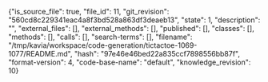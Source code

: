 {"is_source_file": true, "file_id": 11, "git_revision": "560cd8c229341eac4a8f3bd528a863df3deaeb13", "state": 1, "description": "", "external_files": [], "external_methods": [], "published": [], "classes": [], "methods": [], "calls": [], "search-terms": [], "filename": "/tmp/kavia/workspace/code-generation/tictactoe-1069-1077/README.md", "hash": "97e46e46bed22a835ccf7898556bb87f", "format-version": 4, "code-base-name": "default", "knowledge_revision": 10}